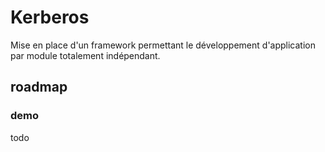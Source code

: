 # Kerberos

Mise en place d'un framework permettant le développement d'application par module totalement indépendant.

## roadmap

### demo

todo
